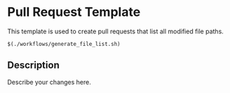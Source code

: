 # Pull Request Template

This template is used to create pull requests that list all modified file paths.

`$(./workflows/generate_file_list.sh)`

## Description

Describe your changes here.
